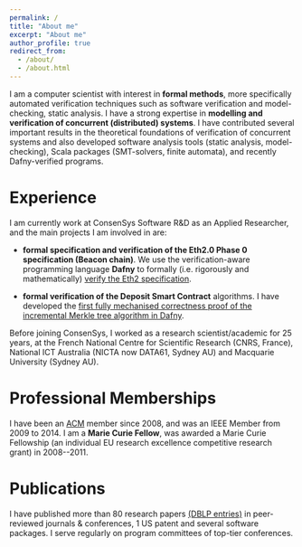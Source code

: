 ```yaml
---
permalink: /
title: "About me"
excerpt: "About me"
author_profile: true
redirect_from: 
  - /about/
  - /about.html
---
```


I am a computer scientist with interest in **formal methods**,  more specifically automated verification techniques such as software verification and model-checking, static analysis. 
I have a strong expertise in **modelling and verification of concurrent (distributed) systems**.
I have contributed several important results in the theoretical foundations of verification of concurrent systems and also developed software analysis tools (static analysis, model-checking), Scala packages (SMT-solvers, finite automata), and recently Dafny-verified programs.

Experience
=========

I am currently work at ConsenSys Software R&D as an Applied Researcher, and the main projects I am involved in are:

- **formal specification and verification of the Eth2.0 Phase 0 specification (Beacon chain)**. We use the verification-aware programming language **Dafny** to formally (i.e. rigorously and mathematically) [verify the  Eth2 specification](https://github.com/ConsenSys/eth2.0-dafny).

- **formal verification of the Deposit Smart Contract** algorithms. I have developed the [first fully mechanised correctness proof of the incremental Merkle tree algorithm in Dafny](https://github.com/ConsenSys/deposit-sc-dafny).

Before joining ConsenSys, I worked as a research scientist/academic for 25 years, at the French National Centre for Scientific Research (CNRS, France), National ICT Australia (NICTA now DATA61, Sydney AU) and Macquarie University (Sydney AU). 

Professional Memberships
======

I have been an [ACM](https://www.acm.org) member since 2008, and was an IEEE Member from 2009 to 2014.
I am a **Marie Curie Fellow**, was awarded a Marie Curie Fellowship (an individual EU research excellence competitive research grant) in 2008--2011. 

Publications
=====
I have published more than 80 research papers [(DBLP entries)](https://dblp.org/pid/99/622.html) in peer-reviewed journals & conferences, 1 US patent and several software packages.
I serve regularly on program committees of top-tier conferences.
